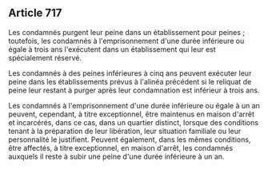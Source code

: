 Article 717
----
Les condamnés purgent leur peine dans un établissement pour peines ; toutefois,
les condamnés à l'emprisonnement d'une durée inférieure ou égale à trois ans
l'exécutent dans un établissement qui leur est spécialement réservé.

Les condamnés à des peines inférieures à cinq ans peuvent exécuter leur peine
dans les établissements prévus à l'alinéa précédent si le reliquat de peine leur
restant à purger après leur condamnation est inférieur à trois ans.

Les condamnés à l'emprisonnement d'une durée inférieure ou égale à un an
peuvent, cependant, à titre exceptionnel, être maintenus en maison d'arrêt et
incarcérés, dans ce cas, dans un quartier distinct, lorsque des conditions
tenant à la préparation de leur libération, leur situation familiale ou leur
personnalité le justifient. Peuvent également, dans les mêmes conditions, être
affectés, à titre exceptionnel, en maison d'arrêt, les condamnés auxquels il
reste à subir une peine d'une durée inférieure à un an.
